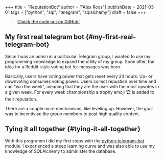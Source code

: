 +++
title = "ReputationBot"
author = ["Alex Roos"]
publishDate = 2021-03-01
tags = ["python", "sql", "telegram", "sqlalchemy"]
draft = false
+++

> [Check the code out on GitHub!](https://github.com/AlexRoosWork/reputation-bot)

## My first real telegram bot {#my-first-real-telegram-bot}

Since I was an admin in a particular Telegram group, I wanted to use my programming knowledge to expand the utility of my group. Soon after, the idea for a Reddit-style voting bot for messages was born.

Basically, users have voting power that gets reset every 24 hours. Up- or downvoting consumes voting power. Users collect repuation over time and can "win the week", meaning that they are the user with the most upvotes in a given week. For every week championship a trophy emoji 🏆 is added to their reputation.

There are a couple more mechanisms, like leveling up. However, the goal was to incentivise the group members to post high quality content.

## Tying it all together {#tying-it-all-together}

With this programm I did my first steps with the [python-telegram-bot](https://python-telegram-bot.readthedocs.io/en/stable/) module. I experienced a steep learning curve and was also able to use my knowledge of SQLAlchemy to administer the database.
